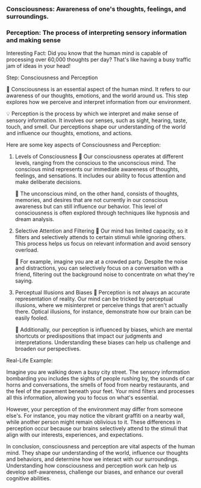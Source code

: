 ### Consciousness: Awareness of one's thoughts, feelings, and surroundings. 

### Perception: The process of interpreting sensory information and making sense 


Interesting Fact: Did you know that the human mind is capable of processing over 60,000 thoughts per day? That's like having a busy traffic jam of ideas in your head!

Step: Consciousness and Perception

🧠 Consciousness is an essential aspect of the human mind. It refers to our awareness of our thoughts, emotions, and the world around us. This step explores how we perceive and interpret information from our environment.

💡 Perception is the process by which we interpret and make sense of sensory information. It involves our senses, such as sight, hearing, taste, touch, and smell. Our perceptions shape our understanding of the world and influence our thoughts, emotions, and actions.

Here are some key aspects of Consciousness and Perception:

1. Levels of Consciousness 🌟 Our consciousness operates at different levels, ranging from the conscious to the unconscious mind. The conscious mind represents our immediate awareness of thoughts, feelings, and sensations. It includes our ability to focus attention and make deliberate decisions.
    
    🌟 The unconscious mind, on the other hand, consists of thoughts, memories, and desires that are not currently in our conscious awareness but can still influence our behavior. This level of consciousness is often explored through techniques like hypnosis and dream analysis.
    
2. Selective Attention and Filtering 🌟 Our mind has limited capacity, so it filters and selectively attends to certain stimuli while ignoring others. This process helps us focus on relevant information and avoid sensory overload.
    
    🌟 For example, imagine you are at a crowded party. Despite the noise and distractions, you can selectively focus on a conversation with a friend, filtering out the background noise to concentrate on what they're saying.
    
3. Perceptual Illusions and Biases 🌟 Perception is not always an accurate representation of reality. Our mind can be tricked by perceptual illusions, where we misinterpret or perceive things that aren't actually there. Optical illusions, for instance, demonstrate how our brain can be easily fooled.
    
    🌟 Additionally, our perception is influenced by biases, which are mental shortcuts or predispositions that impact our judgments and interpretations. Understanding these biases can help us challenge and broaden our perspectives.
    

Real-Life Example:

Imagine you are walking down a busy city street. The sensory information bombarding you includes the sights of people rushing by, the sounds of car horns and conversations, the smells of food from nearby restaurants, and the feel of the pavement beneath your feet. Your mind filters and processes all this information, allowing you to focus on what's essential.

However, your perception of the environment may differ from someone else's. For instance, you may notice the vibrant graffiti on a nearby wall, while another person might remain oblivious to it. These differences in perception occur because our brains selectively attend to the stimuli that align with our interests, experiences, and expectations.

In conclusion, consciousness and perception are vital aspects of the human mind. They shape our understanding of the world, influence our thoughts and behaviors, and determine how we interact with our surroundings. Understanding how consciousness and perception work can help us develop self-awareness, challenge our biases, and enhance our overall cognitive abilities.